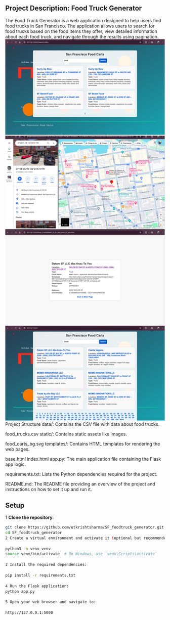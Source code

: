 
## Project Description: Food Truck Generator
The Food Truck Generator is a web application designed to help users find food trucks in San Francisco. The application allows users to search for food trucks based on the food items they offer, view detailed information about each food truck, and navigate through the results using pagination.
![Logo](image-1.png)
![Logo](image-2.png)
![Logo](image-3.png)
![Logo](image-4.png)
Project Structure
data/: Contains the CSV file with data about food trucks.

food_trucks.csv
static/: Contains static assets like images.

food_carts_bg.svg
templates/: Contains HTML templates for rendering the web pages.

base.html
index.html
app.py: The main application file containing the Flask app logic.

requirements.txt: Lists the Python dependencies required for the project.

README.md: The README file providing an overview of the project and instructions on how to set it up and run it.


## Setup

1 **Clone the repository**:
   ```bash
   git clone https://github.com/utkrishtsharma/SF_foodtruck_generator.git
   cd SF_foodtruck_generator
2 Create a virtual environment and activate it (optional but recommended):

python3 -m venv venv
source venv/bin/activate  # On Windows, use `venv\Scripts\activate`

3 Install the required dependencies:

pip install -r requirements.txt

4 Run the Flask application:
python app.py

5 Open your web browser and navigate to:

http://127.0.0.1:5000
     

